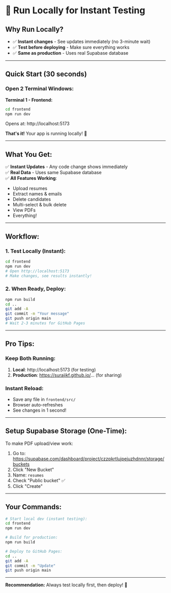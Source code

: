 # 🚀 Run Locally for Instant Testing

## Why Run Locally?
- ✅ **Instant changes** - See updates immediately (no 3-minute wait)
- ✅ **Test before deploying** - Make sure everything works
- ✅ **Same as production** - Uses real Supabase database

---

## Quick Start (30 seconds)

### Open 2 Terminal Windows:

**Terminal 1 - Frontend:**
```bash
cd frontend
npm run dev
```
Opens at: http://localhost:5173

**That's it!** Your app is running locally! 🎉

---

## What You Get:

✅ **Instant Updates** - Any code change shows immediately  
✅ **Real Data** - Uses same Supabase database  
✅ **All Features Working**:
- Upload resumes
- Extract names & emails
- Delete candidates
- Multi-select & bulk delete
- View PDFs
- Everything!

---

## Workflow:

### 1. Test Locally (Instant):
```bash
cd frontend
npm run dev
# Open http://localhost:5173
# Make changes, see results instantly!
```

### 2. When Ready, Deploy:
```bash
npm run build
cd ..
git add -A
git commit -m "Your message"
git push origin main
# Wait 2-3 minutes for GitHub Pages
```

---

## Pro Tips:

### Keep Both Running:
1. **Local**: http://localhost:5173 (for testing)
2. **Production**: https://surajikf.github.io/... (for sharing)

### Instant Reload:
- Save any file in `frontend/src/`
- Browser auto-refreshes
- See changes in 1 second!

---

## Setup Supabase Storage (One-Time):

To make PDF upload/view work:

1. Go to: https://supabase.com/dashboard/project/czzpkrtlujpejuzhdnnr/storage/buckets
2. Click "New Bucket"
3. Name: `resumes`
4. Check "Public bucket" ✅
5. Click "Create"

---

## Your Commands:

```bash
# Start local dev (instant testing):
cd frontend
npm run dev

# Build for production:
npm run build

# Deploy to GitHub Pages:
cd ..
git add -A
git commit -m "Update"
git push origin main
```

---

**Recommendation:** Always test locally first, then deploy! 🚀

